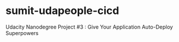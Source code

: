 # sumit-udapeople-cicd
Udacity Nanodegree Project #3 : Give Your Application Auto-Deploy Superpowers
